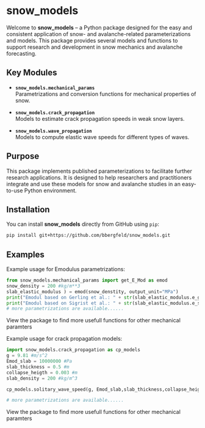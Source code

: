 # snow_models

Welcome to **snow_models** – a Python package designed for the easy and consistent application of snow- and avalanche-related parameterizations and models. This package provides several models and functions to support research and development in snow mechanics and avalanche forecasting.

## Key Modules

- **`snow_models.mechanical_params`**  
  Parametrizations and conversion functions for mechanical properties of snow.

- **`snow_models.crack_propagation`**  
  Models to estimate crack propagation speeds in weak snow layers.

- **`snow_models.wave_propagation`**  
  Models to compute elastic wave speeds for different types of waves.

## Purpose

This package implements published parameterizations to facilitate further research applications. It is designed to help researchers and practitioners integrate and use these models for snow and avalanche studies in an easy-to-use Python environment.

## Installation

You can install **snow_models** directly from GitHub using `pip`:

```bash
pip install git+https://github.com/bbergfeld/snow_models.git
```

## Examples

Example usage for Emodulus parametrizations:
```python
from snow_models.mechanical_params import get_E_Mod as emod
snow_density = 200 #kg/m**3
slab_elastic_modulus ) = emod(snow_denstity, output_unit="MPa")
print("Emodul based on Gerling et al.: " + str(slab_elastic_modulus.e_gerling_2017_AC)))  # provides the elastic modulus based on the parametrization by Gerling et al 2017
print("Emodul based on Sigrist et al.: " + str(slab_elastic_modulus.e_sigrist_2006)))  # provides the elastic modulus based on the parametrization by Sigrist et al 2006
# more parametrizations are available......
```
View the package to find more usefull functions for other mechanical paramters


Example usage for crack propagation models:
```python
import snow_models.crack_propagation as cp_models
g = 9.81 #m/s^2
Emod_slab = 10000000 #Pa
slab_thickness = 0.5 #m
collapse_heigth = 0.003 #m
slab_density = 200 #kg/m^3

cp_models.solitary_wave_speed(g, Emod_slab,slab_thickness,collapse_heigth,slab_density)

# more parametrizations are available......
```
View the package to find more usefull functions for other mechanical paramters

